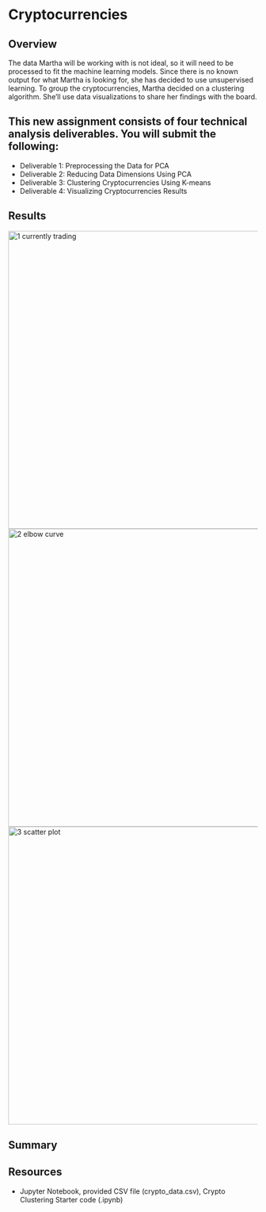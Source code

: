 # Cryptocurrencies

## Overview
The data Martha will be working with is not ideal, so it will need to be processed to fit the machine learning models. Since there is no known output for what Martha is looking for, she has decided to use unsupervised learning. To group the cryptocurrencies, Martha decided on a clustering algorithm. She’ll use data visualizations to share her findings with the board.

## This new assignment consists of four technical analysis deliverables. You will submit the following:
- Deliverable 1: Preprocessing the Data for PCA
- Deliverable 2: Reducing Data Dimensions Using PCA
- Deliverable 3: Clustering Cryptocurrencies Using K-means
- Deliverable 4: Visualizing Cryptocurrencies Results

## Results

<img width="600" alt="1  currently trading" src="https://user-images.githubusercontent.com/104927745/195659409-e1829d9c-a61c-4ace-9333-a6519c589e85.PNG">

<img width="600" alt="2  elbow curve" src="https://user-images.githubusercontent.com/104927745/195659418-09a2c9c8-30d7-4353-b964-5bb23203fb9e.PNG">

<img width="600" alt="3  scatter plot" src="https://user-images.githubusercontent.com/104927745/195659796-fa4c3474-461f-4e32-8e02-83909c654839.PNG">

## Summary



## Resources
- Jupyter Notebook, provided CSV file (crypto_data.csv), Crypto Clustering Starter code (.ipynb)
